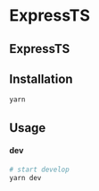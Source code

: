# ExpressTS

  <h2>ExpressTS</h2>

## Installation

```bash
yarn
```

## Usage

#### dev

```bash
# start develop
yarn dev
```